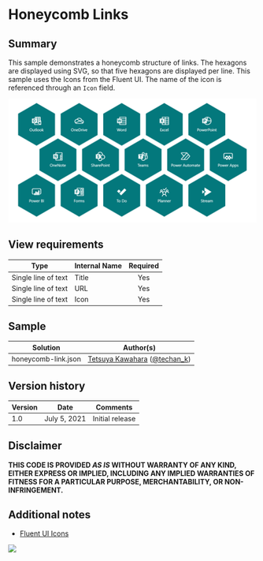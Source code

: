 # Honeycomb Links

## Summary
This sample demonstrates a honeycomb structure of links. The hexagons are displayed using SVG, so that five hexagons are displayed per line. This sample uses the Icons from the Fluent UI. The name of the icon is referenced through an `Icon` field.

![screenshot of the sample](./assets/screenshot.png)

## View requirements

|Type               |Internal Name|Required|
|-------------------|-------------|:------:|
|Single line of text|Title        |Yes     |
|Single line of text|URL          |Yes     |
|Single line of text|Icon         |Yes     |

## Sample

Solution|Author(s)
--------|---------
honeycomb-link.json | [Tetsuya Kawahara](https://github.com/tecchan1107) ([@techan_k](https://twitter.com/techan_k))

## Version history

Version |Date         |Comments
--------|-------------|--------------------------------
1.0     |July 5, 2021 |Initial release

## Disclaimer
**THIS CODE IS PROVIDED *AS IS* WITHOUT WARRANTY OF ANY KIND, EITHER EXPRESS OR IMPLIED, INCLUDING ANY IMPLIED WARRANTIES OF FITNESS FOR A PARTICULAR PURPOSE, MERCHANTABILITY, OR NON-INFRINGEMENT.**

## Additional notes
- [Fluent UI Icons](https://developer.microsoft.com/en-us/fluentui#/styles/web/icons)

<img src="https://pnptelemetry.azurewebsites.net/list-formatting/view-samples/honeycomb-link" />
